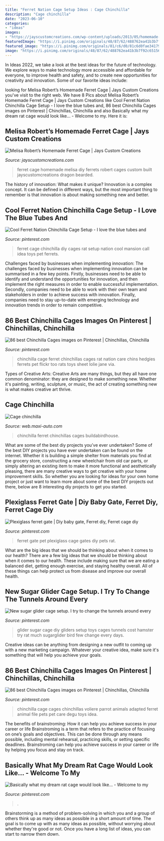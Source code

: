 ```yaml
---
title: "Ferret Nation Cage Setup Ideas : Cage Chinchilla"
description: "Cage chinchilla"
date: "2023-06-10"
categories:
- "ideas"
images:
- "https://jayscustomcreations.com/wp-content/uploads/2013/05/homemade-ferret-cage.jpg"
featuredImage: "https://i.pinimg.com/originals/48/87/62/488762ea41b3b7f92c65156992a4ba6d.jpg"
featured_image: "https://i.pinimg.com/originals/81/c6/d0/81c6d0fae341791af855fe88503375cd.jpg"
image: "https://i.pinimg.com/originals/48/87/62/488762ea41b3b7f92c65156992a4ba6d.jpg"
---
```



In Ideas 2022, we take a look at the best ideas for the future of technology. We explore ways to make technology more accessible and affordable for everyone, to improve health and safety, and to create new opportunities for creativity and innovation. Some of our favorite ideas include: 

	

		
looking for Melisa Robert’s Homemade Ferret Cage | Jays Custom Creations you've visit to the right web. We have 8 Pics about Melisa Robert’s Homemade Ferret Cage | Jays Custom Creations like Cool Ferret Nation Chinchilla Cage Setup - I love the blue tubes and, 86 best Chinchilla Cages images on Pinterest | Chinchillas, Chinchilla and also Basically what my dream rat cage would look like... - Welcome to my. Here it is:
		
    
## Melisa Robert’s Homemade Ferret Cage | Jays Custom Creations

<img loading=lazy src="https://jayscustomcreations.com/wp-content/uploads/2013/05/homemade-ferret-cage.jpg" onerror="this.onerror=null;this.src='https://tse1.mm.bing.net/th?id=OIP.kDbKiWIYvob4S0xxmR_s9wHaFj&amp;pid=15.1';" alt="Melisa Robert’s Homemade Ferret Cage | Jays Custom Creations">

_Source: jayscustomcreations.com_

>ferret cage homemade melisa diy ferrets robert cages custom built jayscustomcreations dragon bearded. 

	

The history of innovation: What makes it unique?
Innovation is a complex concept. It can be defined in different ways, but the most important thing to remember is that innovation is about making something new and better.

    
## Cool Ferret Nation Chinchilla Cage Setup - I Love The Blue Tubes And

<img loading=lazy src="https://i.pinimg.com/originals/81/c6/d0/81c6d0fae341791af855fe88503375cd.jpg" onerror="this.onerror=null;this.src='https://tse4.mm.bing.net/th?id=OIP.GWa3oTWDXPAx5thyPw33RQHaNK&amp;pid=15.1';" alt="Cool Ferret Nation Chinchilla Cage Setup - I love the blue tubes and">

_Source: pinterest.com_

>ferret cage chinchilla diy cages rat setup nation cool mansion call idea toys pet ferrets. 

	

Challenges faced by businesses when implementing innovation:
The challenges faced by businesses when implementing innovation can be summarised in a few key points. Firstly, businesses need to be able to identify and understand the opportunities for innovation, and then implement the right measures in order to enable successful implementation. Secondly, companies need to be able to work with their own team and stakeholders in order to achieve success with innovation. Finally, companies need to stay up-to-date with emerging technology and innovation trends in order to remain competitive.

    
## 86 Best Chinchilla Cages Images On Pinterest | Chinchillas, Chinchilla

<img loading=lazy src="https://i.pinimg.com/736x/05/41/cd/0541cd7b5371b16beb5a6d7b5bedf0d5--chinchilla-cage-setup-ferret-cage-ideas.jpg" onerror="this.onerror=null;this.src='https://tse2.mm.bing.net/th?id=OIP.E_x53goPX3TWozDe5beM7wHaKs&amp;pid=15.1';" alt="86 best Chinchilla Cages images on Pinterest | Chinchillas, Chinchilla">

_Source: pinterest.com_

>chinchilla cage ferret chinchillas cages rat nation care chins hedgies ferrets pet flickr too rats toys sheet lolie jane via. 

	

Types of Creative Arts:
Creative Arts are many things, but they all have one common denominator: they are designed to make something new. Whether it's painting, writing, sculpture, or music, the act of creating something new is what makes creative art thrive.

    
## Cage Chinchilla

<img loading=lazy src="http://31.media.tumblr.com/tumblr_m74baoufLg1r47a01o1_1280.jpg" onerror="this.onerror=null;this.src='https://tse2.mm.bing.net/th?id=OIP.xM0Qoi0dAQF6cmdklXGRHwHaKS&amp;pid=15.1';" alt="Cage chinchilla">

_Source: web.maxi-auto.com_

>chinchilla ferret chinchillas cages buildabirdhouse. 

	

What are some of the best diy projects you’ve ever undertaken?
Some of the best DIY projects you have ever undertaken can be found on the internet. Whether it is building a simple shelter from materials you find at the grocery store, constructing a new wheelchair from old car parts, or simply altering an existing item to make it more functional and aesthetically pleasing, there are many creative ways to get creative with your home improvement skills. So whether you are looking for ideas for your own home project or just want to learn more about some of the best DIY projects out there, below are 8 interesting diy projects to get you started.

    
## Plexiglass Ferret Gate | Diy Baby Gate, Ferret Diy, Ferret Cage Diy

<img loading=lazy src="https://i.pinimg.com/originals/83/19/33/83193366addf553e25d440c8490da8ce.jpg" onerror="this.onerror=null;this.src='https://tse4.mm.bing.net/th?id=OIP.6Kry0ijYf6HOaBJEGY4VVAHaEK&amp;pid=15.1';" alt="Plexiglass ferret gate | Diy baby gate, Ferret diy, Ferret cage diy">

_Source: pinterest.com_

>ferret gate pet plexiglass cage gates diy pets rat. 

	

What are the big ideas that we should be thinking about when it comes to our health?
There are a few big ideas that we should be thinking about when it comes to our health. These include making sure that we are eating a balanced diet, getting enough exercise, and staying healthy overall. All of these things can help protect us from disease and improve our overall health.

    
## New Sugar Glider Cage Setup. I Try To Change The Tunnels Around Every

<img loading=lazy src="https://i.pinimg.com/originals/87/07/f1/8707f1996ba8bf2840d9883a5e843bab.jpg" onerror="this.onerror=null;this.src='https://tse4.mm.bing.net/th?id=OIP.V_0Q_O8IlORm7RQZ5k-ThgHaHa&amp;pid=15.1';" alt="New sugar glider cage setup. I try to change the tunnels around every">

_Source: pinterest.com_

>glider sugar cage diy gliders setup toys cages tunnels cost hamster try rat much sugarglider bird few change every days. 

	

Creative ideas can be anything from designing a new outfit to coming up with a new marketing campaign. Whatever your creative idea, make sure it's something that will help you achieve your goals.

    
## 86 Best Chinchilla Cages Images On Pinterest | Chinchillas, Chinchilla

<img loading=lazy src="https://i.pinimg.com/736x/66/f1/03/66f103dc2d451f5999cc3087ff90ecd9--chinchilla-care-chinchilla-cage-ideas.jpg" onerror="this.onerror=null;this.src='https://tse4.mm.bing.net/th?id=OIP.Fr4QuXEnZ64yoBl4-Pyk_gHaJ4&amp;pid=15.1';" alt="86 best Chinchilla Cages images on Pinterest | Chinchillas, Chinchilla">

_Source: pinterest.com_

>chinchilla cage cages chinchillas voliere parrot animals adapted ferret animal file pets pet care degu toys idea. 

	

The benefits of brainstroming: How it can help you achieve success in your career or life
Brainstroming is a term that refers to the practice of focusing on one’s goals and objectives. This can be done through any means possible, including mental rehearsal, practicing skills, or setting specific deadlines. Brainstroming can help you achieve success in your career or life by helping you focus and stay on track.

    
## Basically What My Dream Rat Cage Would Look Like... - Welcome To My

<img loading=lazy src="https://i.pinimg.com/originals/48/87/62/488762ea41b3b7f92c65156992a4ba6d.jpg" onerror="this.onerror=null;this.src='https://tse1.mm.bing.net/th?id=OIP.qZv1ajuqB3lJhuj1d7sY_gHaJ6&amp;pid=15.1';" alt="Basically what my dream rat cage would look like... - Welcome to my">

_Source: pinterest.com_

>. 

	

Brainstorming is a method of problem-solving in which you and a group of others think up as many ideas as possible in a short amount of time. The goal is to come up with as many ideas as possible, without worrying about whether they're good or not. Once you have a long list of ideas, you can start to narrow them down.

